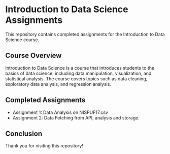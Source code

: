 # Introduction to Data Science Assignments

This repository contains completed assignments for the Introduction to Data Science course.

## Course Overview

Introduction to Data Science is a course that introduces students to the basics of data science, including data manipulation, visualization, and statistical analysis. The course covers topics such as data cleaning, exploratory data analysis, and regression analysis.

## Completed Assignments

- Assignment 1: Data Analysis on NISPUF17.csv
- Assignment 2: Data Fetching from API, analysis and storage.


## Conclusion

Thank you for visiting this repository!
